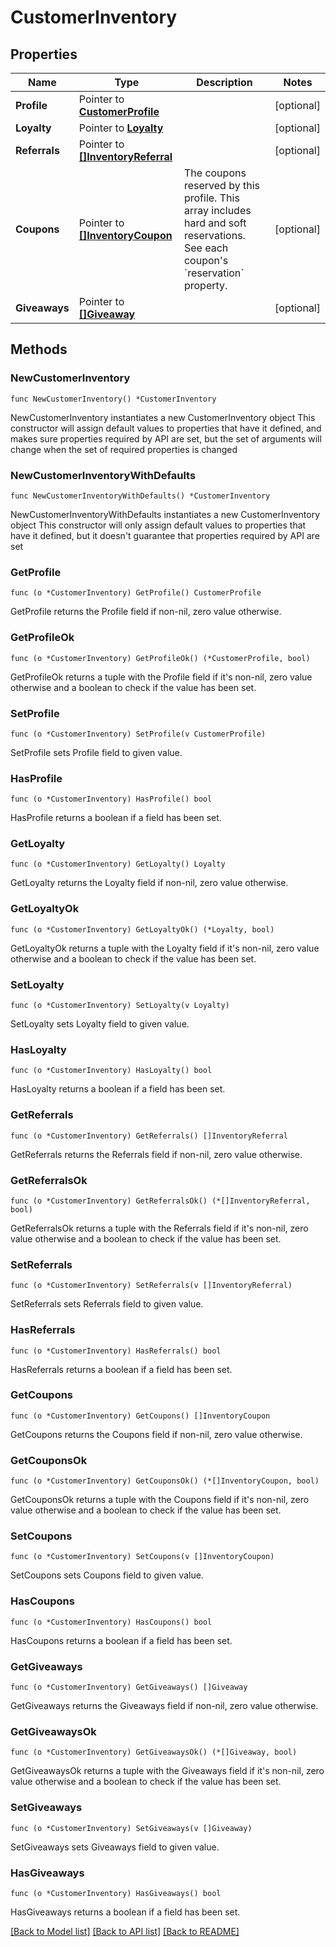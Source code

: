 # CustomerInventory

## Properties

Name | Type | Description | Notes
------------ | ------------- | ------------- | -------------
**Profile** | Pointer to [**CustomerProfile**](CustomerProfile.md) |  | [optional] 
**Loyalty** | Pointer to [**Loyalty**](Loyalty.md) |  | [optional] 
**Referrals** | Pointer to [**[]InventoryReferral**](InventoryReferral.md) |  | [optional] 
**Coupons** | Pointer to [**[]InventoryCoupon**](InventoryCoupon.md) | The coupons reserved by this profile. This array includes hard and soft reservations. See each coupon&#39;s &#x60;reservation&#x60; property.  | [optional] 
**Giveaways** | Pointer to [**[]Giveaway**](Giveaway.md) |  | [optional] 

## Methods

### NewCustomerInventory

`func NewCustomerInventory() *CustomerInventory`

NewCustomerInventory instantiates a new CustomerInventory object
This constructor will assign default values to properties that have it defined,
and makes sure properties required by API are set, but the set of arguments
will change when the set of required properties is changed

### NewCustomerInventoryWithDefaults

`func NewCustomerInventoryWithDefaults() *CustomerInventory`

NewCustomerInventoryWithDefaults instantiates a new CustomerInventory object
This constructor will only assign default values to properties that have it defined,
but it doesn't guarantee that properties required by API are set

### GetProfile

`func (o *CustomerInventory) GetProfile() CustomerProfile`

GetProfile returns the Profile field if non-nil, zero value otherwise.

### GetProfileOk

`func (o *CustomerInventory) GetProfileOk() (*CustomerProfile, bool)`

GetProfileOk returns a tuple with the Profile field if it's non-nil, zero value otherwise
and a boolean to check if the value has been set.

### SetProfile

`func (o *CustomerInventory) SetProfile(v CustomerProfile)`

SetProfile sets Profile field to given value.

### HasProfile

`func (o *CustomerInventory) HasProfile() bool`

HasProfile returns a boolean if a field has been set.

### GetLoyalty

`func (o *CustomerInventory) GetLoyalty() Loyalty`

GetLoyalty returns the Loyalty field if non-nil, zero value otherwise.

### GetLoyaltyOk

`func (o *CustomerInventory) GetLoyaltyOk() (*Loyalty, bool)`

GetLoyaltyOk returns a tuple with the Loyalty field if it's non-nil, zero value otherwise
and a boolean to check if the value has been set.

### SetLoyalty

`func (o *CustomerInventory) SetLoyalty(v Loyalty)`

SetLoyalty sets Loyalty field to given value.

### HasLoyalty

`func (o *CustomerInventory) HasLoyalty() bool`

HasLoyalty returns a boolean if a field has been set.

### GetReferrals

`func (o *CustomerInventory) GetReferrals() []InventoryReferral`

GetReferrals returns the Referrals field if non-nil, zero value otherwise.

### GetReferralsOk

`func (o *CustomerInventory) GetReferralsOk() (*[]InventoryReferral, bool)`

GetReferralsOk returns a tuple with the Referrals field if it's non-nil, zero value otherwise
and a boolean to check if the value has been set.

### SetReferrals

`func (o *CustomerInventory) SetReferrals(v []InventoryReferral)`

SetReferrals sets Referrals field to given value.

### HasReferrals

`func (o *CustomerInventory) HasReferrals() bool`

HasReferrals returns a boolean if a field has been set.

### GetCoupons

`func (o *CustomerInventory) GetCoupons() []InventoryCoupon`

GetCoupons returns the Coupons field if non-nil, zero value otherwise.

### GetCouponsOk

`func (o *CustomerInventory) GetCouponsOk() (*[]InventoryCoupon, bool)`

GetCouponsOk returns a tuple with the Coupons field if it's non-nil, zero value otherwise
and a boolean to check if the value has been set.

### SetCoupons

`func (o *CustomerInventory) SetCoupons(v []InventoryCoupon)`

SetCoupons sets Coupons field to given value.

### HasCoupons

`func (o *CustomerInventory) HasCoupons() bool`

HasCoupons returns a boolean if a field has been set.

### GetGiveaways

`func (o *CustomerInventory) GetGiveaways() []Giveaway`

GetGiveaways returns the Giveaways field if non-nil, zero value otherwise.

### GetGiveawaysOk

`func (o *CustomerInventory) GetGiveawaysOk() (*[]Giveaway, bool)`

GetGiveawaysOk returns a tuple with the Giveaways field if it's non-nil, zero value otherwise
and a boolean to check if the value has been set.

### SetGiveaways

`func (o *CustomerInventory) SetGiveaways(v []Giveaway)`

SetGiveaways sets Giveaways field to given value.

### HasGiveaways

`func (o *CustomerInventory) HasGiveaways() bool`

HasGiveaways returns a boolean if a field has been set.


[[Back to Model list]](../README.md#documentation-for-models) [[Back to API list]](../README.md#documentation-for-api-endpoints) [[Back to README]](../README.md)


